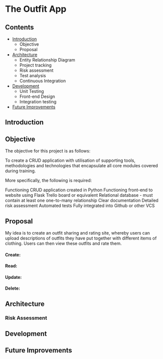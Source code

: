 # The Outfit App
## Contents

- [Introduction](#introduction)
   - Objective
   - Proposal
- [Architecture](#architecture)
   - Entity Relationship Diagram
   - Project tracking
   - Risk assessment
   - Test analysis
   - Continuous Integration
- [Development](#development)
   - Unit Testing
   - Front-end Design
   - Integration testing
- [Future Improvements](#future-improvements)



## Introduction

## Objective

The objective for this project is as follows:

To create a CRUD application with utilisation of supporting tools, methodologies and technologies that encapsulate all core modules covered during training.

More specifically, the following is required:

Functioning CRUD application created in Python
Functioning front-end to website using Flask
Trello board or equivalent
Relational database - must contain at least one one-to-many relationship
Clear documentation
Detailed risk assessment
Automated tests
Fully integrated into Github or other VCS


## Proposal

My idea is to create an outfit sharing and rating site, whereby users can upload descriptions of outfits they have put together with different items of clothing. Users can then view these outfits and rate them.

#### Create:
#### Read:
#### Update:
#### Delete:


## Architecture

### Risk Assessment




## Development
## Future Improvements
